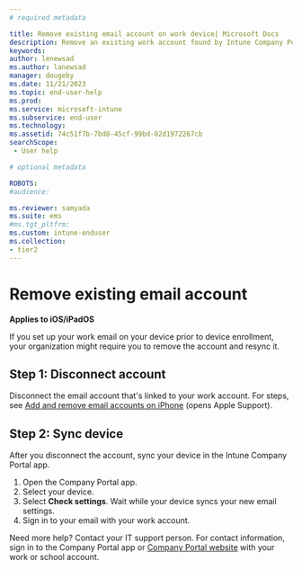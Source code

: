 ```yaml
---
# required metadata

title: Remove existing email account on work device| Microsoft Docs
description: Remove an existing work account found by Intune Company Portal. 
keywords:
author: lenewsad
ms.author: lanewsad
manager: dougeby
ms.date: 11/21/2023
ms.topic: end-user-help
ms.prod:
ms.service: microsoft-intune
ms.subservice: end-user
ms.technology:
ms.assetid: 74c51f7b-7bd8-45cf-99bd-02d1972267cb
searchScope:
 - User help

# optional metadata

ROBOTS:   
#audience:

ms.reviewer: samyada
ms.suite: ems
#ms.tgt_pltfrm:
ms.custom: intune-enduser
ms.collection:
- tier2
---
```


# Remove existing email account 

**Applies to iOS/iPadOS**  

If you set up your work email on your device prior to device enrollment, your organization might require you to remove the account and resync it. 

## Step 1: Disconnect account  

Disconnect the email account that's linked to your work account. For steps, see [Add and remove email accounts on iPhone](https://support.apple.com/guide/iphone/add-and-remove-email-accounts-iph44d1ae58a/ios) (opens Apple Support).  

## Step 2: Sync device  
After you disconnect the account, sync your device in the Intune Company Portal app.  

1. Open the Company Portal app.  
2. Select your device.  
3. Select **Check settings**. Wait while your device syncs your new email settings.
4. Sign in to your email with your work account.   

Need more help? Contact your IT support person. For contact information, sign in to the Company Portal app or [Company Portal website](https://go.microsoft.com/fwlink/?linkid=2010980) with your work or school account.  
